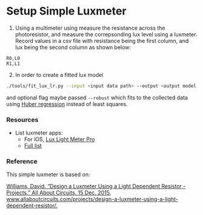 # Setup Simple Luxmeter

1. Using a multimeter using measure the resistance across the photoresistor, and measure the correpsonding lux level using a luxmeter. Record values in a csv file with resistance being the first column, and lux being the second column as shown below:
```
R0,L0
R1,L1
```
2. In order to create a fitted lux model
```bash
./tools/fit_lux_lr.py --input <input data path> --output <output model path> 
```
and optional flag maybe passed ```--robust``` which fits to the collected data using [Huber regression](https://scikit-learn.org/stable/modules/linear_model.html#huber-regression) instead of least squares. 

### Resources
* List luxmeter apps:
    - For iOS, [Lux Light Meter Pro](https://itunes.apple.com/us/app/lux-light-meter-pro/id1292598866?mt=8)
    - [Full list](https://www.photoworkout.com/best-light-meter-apps/)

### Reference
This simple luxmeter is based on:

[Williams, David. “Design a Luxmeter Using a Light Dependent Resistor - Projects.” All About Circuits, 15 Dec. 2015, www.allaboutcircuits.com/projects/design-a-luxmeter-using-a-light-dependent-resistor/. ](www.allaboutcircuits.com/projects/design-a-luxmeter-using-a-light-dependent-resistor/)